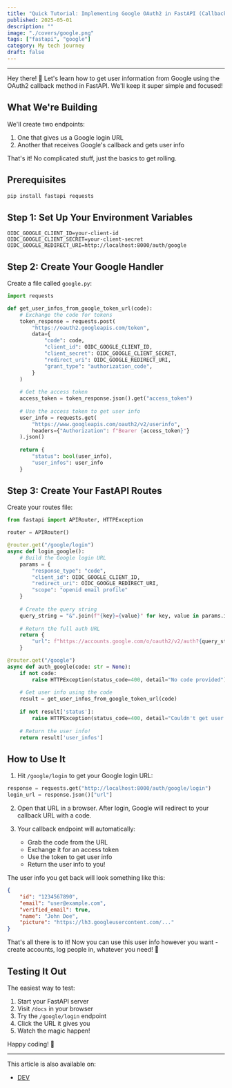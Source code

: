 ```yaml
---
title: "Quick Tutorial: Implementing Google OAuth2 in FastAPI (Callback Method)"
published: 2025-05-01
description: ""
image: "./covers/google.png"
tags: ["fastapi", "google"]
category: My tech journey
draft: false
---
```


----------

Hey there! 👋 Let's learn how to get user information from Google using the OAuth2 callback method in FastAPI. We'll keep it super simple and focused!

## What We're Building

We'll create two endpoints:
1. One that gives us a Google login URL
2. Another that receives Google's callback and gets user info

That's it! No complicated stuff, just the basics to get rolling.

## Prerequisites

```bash
pip install fastapi requests
```

## Step 1: Set Up Your Environment Variables

```env
OIDC_GOOGLE_CLIENT_ID=your-client-id
OIDC_GOOGLE_CLIENT_SECRET=your-client-secret
OIDC_GOOGLE_REDIRECT_URI=http://localhost:8000/auth/google
```

## Step 2: Create Your Google Handler

Create a file called `google.py`:

```python
import requests

def get_user_infos_from_google_token_url(code):
    # Exchange the code for tokens
    token_response = requests.post(
        "https://oauth2.googleapis.com/token",
        data={
            "code": code,
            "client_id": OIDC_GOOGLE_CLIENT_ID,
            "client_secret": OIDC_GOOGLE_CLIENT_SECRET,
            "redirect_uri": OIDC_GOOGLE_REDIRECT_URI,
            "grant_type": "authorization_code",
        }
    )
    
    # Get the access token
    access_token = token_response.json().get("access_token")
    
    # Use the access token to get user info
    user_info = requests.get(
        "https://www.googleapis.com/oauth2/v2/userinfo",
        headers={"Authorization": f"Bearer {access_token}"}
    ).json()
    
    return {
        "status": bool(user_info),
        "user_infos": user_info
    }
```

## Step 3: Create Your FastAPI Routes

Create your routes file:

```python
from fastapi import APIRouter, HTTPException

router = APIRouter()

@router.get("/google/login")
async def login_google():
    # Build the Google login URL
    params = {
        "response_type": "code",
        "client_id": OIDC_GOOGLE_CLIENT_ID,
        "redirect_uri": OIDC_GOOGLE_REDIRECT_URI,
        "scope": "openid email profile"
    }
    
    # Create the query string
    query_string = "&".join(f"{key}={value}" for key, value in params.items())
    
    # Return the full auth URL
    return {
        "url": f"https://accounts.google.com/o/oauth2/v2/auth?{query_string}"
    }

@router.get("/google")
async def auth_google(code: str = None):
    if not code:
        raise HTTPException(status_code=400, detail="No code provided")
    
    # Get user info using the code
    result = get_user_infos_from_google_token_url(code)
    
    if not result['status']:
        raise HTTPException(status_code=400, detail="Couldn't get user info")
    
    # Return the user info!
    return result['user_infos']
```

## How to Use It

1. Hit `/google/login` to get your Google login URL:
```python
response = requests.get("http://localhost:8000/auth/google/login")
login_url = response.json()["url"]
```

2. Open that URL in a browser. After login, Google will redirect to your callback URL with a code.

3. Your callback endpoint will automatically:
   - Grab the code from the URL
   - Exchange it for an access token
   - Use the token to get user info
   - Return the user info to you!

The user info you get back will look something like this:
```json
{
    "id": "1234567890",
    "email": "user@example.com",
    "verified_email": true,
    "name": "John Doe",
    "picture": "https://lh3.googleusercontent.com/..."
}
```

That's all there is to it! Now you can use this user info however you want - create accounts, log people in, whatever you need! 🚀

## Testing It Out

The easiest way to test:
1. Start your FastAPI server
2. Visit `/docs` in your browser
3. Try the `/google/login` endpoint
4. Click the URL it gives you
5. Watch the magic happen!

Happy coding! 🎉

-----------
This article is also available on:  
* [DEV](https://dev.to/ayoub3bidi/quick-tutorial-implementing-google-oauth2-in-fastapi-callback-method-ba4)
